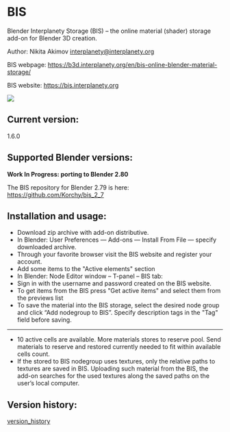 # BIS
Blender Interplanety Storage (BIS) – the online material (shader) storage add-on for Blender 3D creation.

Author: Nikita Akimov interplanety@interplanety.org

BIS webpage: https://b3d.interplanety.org/en/bis-online-blender-material-storage/

BIS website: https://bis.interplanety.org

<img src = "https://b3d.interplanety.org/wp-content/upload_content/2018/05/01_670x335.jpg">

Current version:
-
1.6.0

Supported Blender versions:
-

**Work In Progress: porting to Blender 2.80**

The BIS repository for Blender 2.79 is here: https://github.com/Korchy/bis_2_7

Installation and usage:
-
- Download zip archive with add-on distributive.
- In Blender: User Preferences — Add-ons — Install From File — specify downloaded archive.
- Through your favorite browser visit the BIS website and register your account.
- Add some items to the "Active elements" section
- In Blender: Node Editor window – T-panel – BIS tab:
- Sign in with the username and password created on the BIS website.
- To get items from the BIS press "Get active items" and select them from the previews list
- To save the material into the BIS storage, select the desired node group and click “Add nodegroup to BIS”. Specify description tags in the "Tag" field before saving.
---
- 10 active cells are available. More materials stores to reserve pool. Send materials to reserve and restored currently needed to fit within available cells count.
- If the stored to BIS nodegroup uses textures, only the relative paths to textures are saved in BIS. Uploading such material from the BIS, the add-on searches for the used textures along the saved paths on the user’s local computer.

Version history:
-
[version_history](version_history.md)
